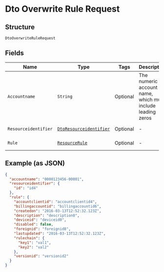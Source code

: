 
# Dto Overwrite Rule Request

## Structure

`DtoOverwriteRuleRequest`

## Fields

| Name | Type | Tags | Description | Getter | Setter |
|  --- | --- | --- | --- | --- | --- |
| `Accountname` | `String` | Optional | The numeric account name, which must include leading zeros | String getAccountname() | setAccountname(String accountname) |
| `Resourceidentifier` | [`DtoResourceidentifier`](../../doc/models/dto-resourceidentifier.md) | Optional | - | DtoResourceidentifier getResourceidentifier() | setResourceidentifier(DtoResourceidentifier resourceidentifier) |
| `Rule` | [`ResourceRule`](../../doc/models/resource-rule.md) | Optional | - | ResourceRule getRule() | setRule(ResourceRule rule) |

## Example (as JSON)

```json
{
  "accountname": "0000123456-00001",
  "resourceidentifier": {
    "id": "id4"
  },
  "rule": {
    "accountclientid": "accountclientid4",
    "billingaccountid": "billingaccountid6",
    "createdon": "2016-03-13T12:52:32.123Z",
    "description": "description0",
    "deviceid": "deviceid0",
    "disabled": false,
    "foreignid": "foreignid8",
    "lastupdated": "2016-03-13T12:52:32.123Z",
    "rulechain": {
      "key1": "val1",
      "key2": "val2"
    },
    "versionid": "versionid2"
  }
}
```

